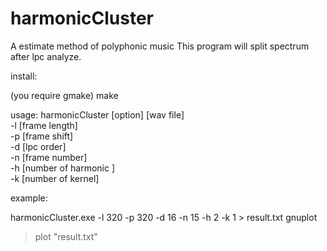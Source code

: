harmonicCluster
===============

A estimate method of polyphonic music
This program will split spectrum after lpc analyze.

install:

(you require gmake)
make


usage:
harmonicCluster [option] [wav file]<br>
-l [frame length]<br>
-p [frame shift]<br>
-d [lpc order]<br>
-n [frame number]<br>
-h [number of harmonic ]<br>
-k [number of kernel]<br>

example:

  harmonicCluster.exe -l 320 -p 320 -d 16 -n 15 -h 2 -k 1 > result.txt
  gnuplot
  >plot "result.txt"
  
